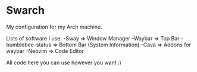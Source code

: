 # Swarch
My configuration for my Arch machine.

Lists of software I use:
  -Sway => Window Manager
  -Waybar => Top Bar
  -bumblebee-status => Bottom Bar (System Information)
  -Cava => Addons for waybar
  -Neovim => Code Editor

All code here you can use however you want :)

